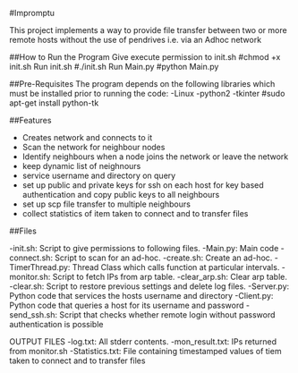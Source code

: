 #Impromptu

This project implements a way to provide file transfer between two or more remote hosts without the use of pendrives i.e. via an Adhoc network

##How to Run the Program
Give execute permission to init.sh
	#chmod +x init.sh
Run init.sh
	#./init.sh
Run Main.py
	#python Main.py <ssid>

##Pre-Requisites
The program depends on the following libraries which must be installed prior to running the code:
-Linux
-python2
-tkinter
	#sudo apt-get install python-tk

##Features

- Creates network and connects to it
- Scan the network for neighbour nodes
- Identify neighbours when a node joins the network or leave the network
- keep dynamic list of neighnours
- service username and directory on query
- set up public and private keys for ssh on each host for key based authentication and copy public keys to all neighbours
- set up scp file transfer to multiple neighbours
- collect statistics of item taken to connect and to transfer files

##Files

-init.sh: Script to give permissions to following files.
-Main.py: Main code
-connect.sh: Script to scan for an ad-hoc.
-create.sh: Create an ad-hoc.
-TimerThread.py: Thread Class which calls function at particular intervals.
-monitor.sh: Script to fetch IPs from arp table.
-clear_arp.sh: Clear arp table.
-clear.sh: Script to restore previous settings and delete log files.
-Server.py: Python code that services the hosts username and directory
-Client.py: Python code that queries a host for its username and password
-send_ssh.sh: Script that checks whether remote login without password authentication is possible

OUTPUT FILES
-log.txt: All stderr contents.
-mon_result.txt: IPs returned from monitor.sh
-Statistics.txt: File containing timestamped values of tiem taken to connect and to transfer files

	
	
